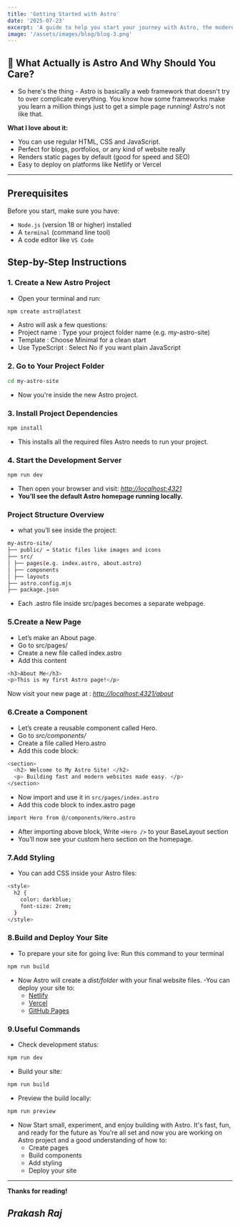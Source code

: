 ```yaml
---
title: 'Getting Started with Astro'
date: '2025-07-23'
excerpt: 'A guide to help you start your journey with Astro, the modern web framework built for speed and simplicity.'
image: '/assets/images/blog/blog-3.png'
---
```


## 🚀 What Actually is Astro And Why Should You Care?

- So here's the thing - Astro is basically a web framework that doesn't try to over complicate everything. You know how some frameworks make you learn a million things just to get a simple page running! Astro's not like that.

**What I love about it:**

- You can use regular HTML, CSS and JavaScript.
- Perfect for blogs, portfolios, or any kind of website really
- Renders static pages by default (good for speed and SEO)
- Easy to deploy on platforms like Netlify or Vercel

---

## Prerequisites

Before you start, make sure you have:

- `Node.js` (version 18 or higher) installed
- A `terminal` (command line tool)
- A code editor like `VS Code`

## Step-by-Step Instructions

### 1. Create a New Astro Project

- Open your terminal and run:

```bash
npm create astro@latest
```

- Astro will ask a few questions:
- Project name : Type your project folder name (e.g. my-astro-site)
- Template : Choose Minimal for a clean start
- Use TypeScript : Select No if you want plain JavaScript

### 2. Go to Your Project Folder

```bash
cd my-astro-site
```

- Now you're inside the new Astro project.

### 3. Install Project Dependencies

```bash
npm install
```

- This installs all the required files Astro needs to run your project.

### 4. Start the Development Server

```bash
npm run dev
```

- Then open your browser and visit:
  _[http://localhost:4321](http://localhost:4321)_
- **You’ll see the default Astro homepage running locally.**

### Project Structure Overview

- what you’ll see inside the project:

```bash
my-astro-site/
├── public/ → Static files like images and icons
├── src/
│ ├── pages(e.g. index.astro, about.astro)
│ ├── components
│ ├── layouts
├── astro.config.mjs
├── package.json
```

- Each .astro file inside src/pages becomes a separate webpage.

### 5.Create a New Page

- Let’s make an About page.
- Go to src/pages/
- Create a new file called index.astro
- Add this content

```bash
<h3>About Me</h3>
<p>This is my first Astro page!</p>
```

Now visit your new page at : _[http://localhost:4321/about](http://localhost:4321/about)_

### 6.Create a Component

- Let’s create a reusable component called Hero.
- Go to _src/components/_
- Create a file called Hero.astro
- Add this code block:

```bash
<section>
  <h2> Welcome to My Astro Site! </h2>
  <p> Building fast and modern websites made easy. </p>
</section>
```

- Now import and use it in `src/pages/index.astro`
- Add this code block to index.astro page

```bash
import Hero from @/components/Hero.astro
```

- After importing above block, Write `<Hero />` to your BaseLayout section
- You’ll now see your custom hero section on the homepage.

### 7.Add Styling

- You can add CSS inside your Astro files:

```bash
<style>
  h2 {
    color: darkblue;
    font-size: 2rem;
  }
</style>
```

### 8.Build and Deploy Your Site

- To prepare your site for going live: Run this command to your terminal

```bash
npm run build
```

- Now Astro will create a _dist/folder_ with your final website files.
  -You can deploy your site to:
  - [Netlify](https://www.netlify.com/)
  - [Vercel](https://vercel.com/)
  - [GitHub Pages](https://pages.github.com/)

### 9.Useful Commands

- Check development status:

```bash
npm run dev
```

- Build your site:

```bash
npm run build
```

- Preview the build locally:

```bash
npm run preview
```

- Now Start small, experiment, and enjoy building with Astro. It's fast, fun, and ready for the future as You're all set and now you are working on Astro project and a good understanding of how to:
  - Create pages
  - Build components
  - Add styling
  - Deploy your site

---

**Thanks for reading!**

## _**Prakash Raj**_
